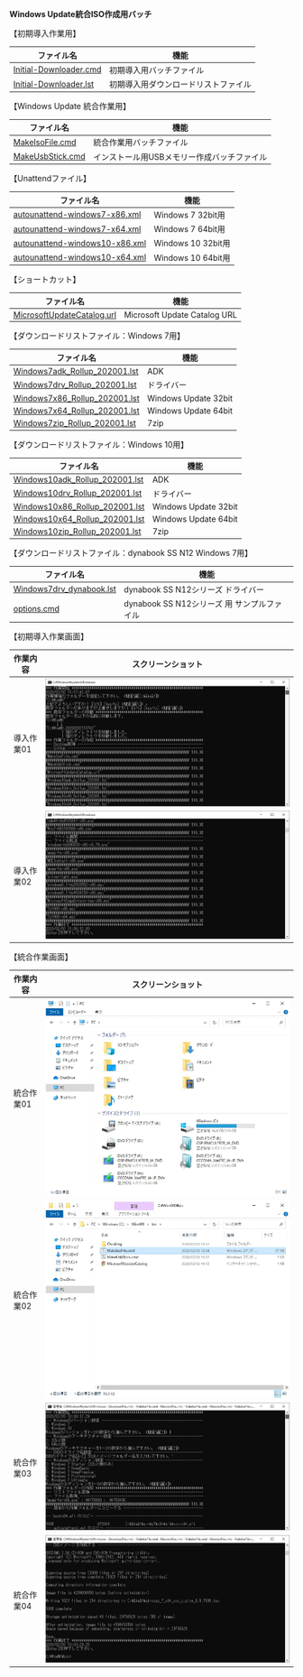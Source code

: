 **Windows Update統合ISO作成用バッチ**  
  
【初期導入作業用】  
  
| ファイル名                     | 機能                                        |
| ------------------------------ | ------------------------------------------- |
| [Initial-Downloader.cmd](https://github.com/office-itou/Windows/blob/master/New-Project/Make_ISO_files/source/Initial-Downloader.cmd)         | 初期導入用バッチファイル                    |
| [Initial-Downloader.lst](https://github.com/office-itou/Windows/blob/master/New-Project/Make_ISO_files/source/Initial-Downloader.lst)         | 初期導入用ダウンロードリストファイル        |
  
【Windows Update 統合作業用】  
  
| ファイル名                     | 機能                                        |
| ------------------------------ | ------------------------------------------- |
| [MakeIsoFile.cmd](https://github.com/office-itou/Windows/blob/master/New-Project/Make_ISO_files/source/MakeIsoFile.cmd)                | 統合作業用バッチファイル                    |
| [MakeUsbStick.cmd](https://github.com/office-itou/Windows/blob/master/New-Project/Make_ISO_files/source/MakeUsbStick.cmd)               | インストール用USBメモリー作成バッチファイル |
  
【Unattendファイル】  
  
| ファイル名                     | 機能                                        |
| ------------------------------ | ------------------------------------------- |
| [autounattend-windows7-x86.xml](https://github.com/office-itou/Windows/blob/master/New-Project/Make_ISO_files/source/autounattend-windows7-x86.xml)  | Windows  7 32bit用                          |
| [autounattend-windows7-x64.xml](https://github.com/office-itou/Windows/blob/master/New-Project/Make_ISO_files/source/autounattend-windows7-x64.xml)  | Windows  7 64bit用                          |
| [autounattend-windows10-x86.xml](https://github.com/office-itou/Windows/blob/master/New-Project/Make_ISO_files/source/autounattend-windows10-x86.xml) | Windows 10 32bit用                          |
| [autounattend-windows10-x64.xml](https://github.com/office-itou/Windows/blob/master/New-Project/Make_ISO_files/source/autounattend-windows10-x64.xml) | Windows 10 64bit用                          |
  
【ショートカット】  
  
| ファイル名                     | 機能                                        |
| ------------------------------ | ------------------------------------------- |
| [MicrosoftUpdateCatalog.url](https://github.com/office-itou/Windows/blob/master/New-Project/Make_ISO_files/source/MicrosoftUpdateCatalog.url)     | Microsoft Update Catalog URL                |
  
【ダウンロードリストファイル：Windows 7用】  
  
| ファイル名                     | 機能                                        |
| ------------------------------ | ------------------------------------------- |
| [Windows7adk_Rollup_202001.lst](https://github.com/office-itou/Windows/blob/master/New-Project/Make_ISO_files/source/Windows7adk_Rollup_202001.lst)  | ADK                                         |
| [Windows7drv_Rollup_202001.lst](https://github.com/office-itou/Windows/blob/master/New-Project/Make_ISO_files/source/Windows7drv_Rollup_202001.lst)  | ドライバー                                  |
| [Windows7x86_Rollup_202001.lst](https://github.com/office-itou/Windows/blob/master/New-Project/Make_ISO_files/source/Windows7x86_Rollup_202001.lst)  | Windows Update 32bit                        |
| [Windows7x64_Rollup_202001.lst](https://github.com/office-itou/Windows/blob/master/New-Project/Make_ISO_files/source/Windows7x64_Rollup_202001.lst)  | Windows Update 64bit                        |
| [Windows7zip_Rollup_202001.lst](https://github.com/office-itou/Windows/blob/master/New-Project/Make_ISO_files/source/Windows7zip_Rollup_202001.lst)  | 7zip                                        |
  
【ダウンロードリストファイル：Windows 10用】  
  
| ファイル名                     | 機能                                        |
| ------------------------------ | ------------------------------------------- |
| [Windows10adk_Rollup_202001.lst](https://github.com/office-itou/Windows/blob/master/New-Project/Make_ISO_files/source/Windows10adk_Rollup_202001.lst) | ADK                                         |
| [Windows10drv_Rollup_202001.lst](https://github.com/office-itou/Windows/blob/master/New-Project/Make_ISO_files/source/Windows10drv_Rollup_202001.lst) | ドライバー                                  |
| [Windows10x86_Rollup_202001.lst](https://github.com/office-itou/Windows/blob/master/New-Project/Make_ISO_files/source/Windows10x86_Rollup_202001.lst) | Windows Update 32bit                        |
| [Windows10x64_Rollup_202001.lst](https://github.com/office-itou/Windows/blob/master/New-Project/Make_ISO_files/source/Windows10x64_Rollup_202001.lst) | Windows Update 64bit                        |
| [Windows10zip_Rollup_202001.lst](https://github.com/office-itou/Windows/blob/master/New-Project/Make_ISO_files/source/Windows10zip_Rollup_202001.lst) | 7zip                                        |
  
【ダウンロードリストファイル：dynabook SS N12 Windows 7用】  
  
| ファイル名                     | 機能                                        |
| ------------------------------ | ------------------------------------------- |
| [Windows7drv_dynabook.lst](https://github.com/office-itou/Windows/blob/master/New-Project/Make_ISO_files/source/dynabook_SS_N12/Windows7drv_dynabook.lst)       | dynabook SS N12シリーズ ドライバー          |
| [options.cmd](https://github.com/office-itou/Windows/blob/master/New-Project/Make_ISO_files/source/dynabook_SS_N12/options.cmd)                    | dynabook SS N12シリーズ 用 サンプルファイル |
  
【初期導入作業画面】  
  
| 作業内容                       | スクリーンショット                          |
| ------------------------------ | ------------------------------------------- |
| 導入作業01                     | ![導入作業01](https://github.com/office-itou/Windows/blob/master/New-Project/Make_ISO_files/picture/01.Initial-Downloader.01.jpg) |
| 導入作業02                     | ![導入作業02](https://github.com/office-itou/Windows/blob/master/New-Project/Make_ISO_files/picture/01.Initial-Downloader.02.jpg) |
  
【統合作業画面】  
  
| 作業内容                       | スクリーンショット                          |
| ------------------------------ | ------------------------------------------- |
| 統合作業01                     | ![統合作業01](https://github.com/office-itou/Windows/blob/master/New-Project/Make_ISO_files/picture/02.%E7%B5%B1%E5%90%88%E4%BD%9C%E6%A5%AD.01.jpg) |
| 統合作業02                     | ![統合作業02](https://github.com/office-itou/Windows/blob/master/New-Project/Make_ISO_files/picture/02.%E7%B5%B1%E5%90%88%E4%BD%9C%E6%A5%AD.02.jpg) |
| 統合作業03                     | ![統合作業03](https://github.com/office-itou/Windows/blob/master/New-Project/Make_ISO_files/picture/02.%E7%B5%B1%E5%90%88%E4%BD%9C%E6%A5%AD.03.jpg) |
| 統合作業04                     | ![統合作業04](https://github.com/office-itou/Windows/blob/master/New-Project/Make_ISO_files/picture/02.%E7%B5%B1%E5%90%88%E4%BD%9C%E6%A5%AD.04.jpg) |

